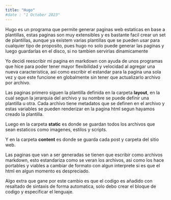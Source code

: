 ```yaml
---
title: "Hugo"
#date : "1 October 2023"
---
```



 Hugo es un programa que permite generar paginas web estaticas en base a plantillas, estas paginas son muy extensibles y es bastante facil crear un set de plantillas, aunque ya existem varias plantillas que se pueden usar para cualquier tipo de proposito, pues hugo no solo puede generar las paginas y luego guardarlas en el disco, si no tambien servirlas dinamicamente

Yo decidi reescribir mi pagina en markdown con ayuda de unos programas que hice para poder tener mayor flexibilidad y velocidad al agregar una nueva caracteristica, asi como escribir el estandar para la pagina una sola vez y que este funcione en globalmente sin tener que actualizarlo archivo por archivo.

 Las paginas primero siguen la plantilla definida en la carpeta **layout**, en la cual segun la jerarquia del archivo y su nombre se puede definir una plantilla u otra. Cada archivo tiene metadatos que se definen en el archivo y estas variables se pueden renderizar en la pagina html segun hayamos creado la plantilla.

 Luego en la carpeta **static** es donde se guardan todos los archivos que sean estaticos como imagenes, estilos y scripts.

 Y en la carpeta **content** es donde se guarda cada post y carpeta del sitio web.


 Las paginas que van a ser generadas se tienen que escribir como archivos markdown, esto estandariza como se veran los archivos, asi como los hace portables y viables a cambiar de formato con algun interprete si es que el html en algun momento es despreciado.

 Algo extra que gane por este cambio es que el codigo es añadido con resaltado de sintaxis de forma automatica, solo debo crear el bloque de codigo y especificar el lenguaje.
